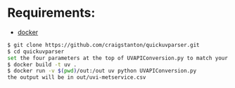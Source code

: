 
Requirements:
=============

* [docker](https://docs.docker.com/install/)

```bash
$ git clone https://github.com/craigstanton/quickuvparser.git
$ cd quickuvparser
set the four parameters at the top of UVAPIConversion.py to match your environment: baseurl, towns, apikey, product
$ docker build -t uv .
$ docker run -v $(pwd)/out:/out uv python UVAPIConversion.py
the output will be in out/uvi-metservice.csv
```
